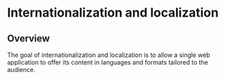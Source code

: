 # Internationalization and localization

## Overview

The goal of internationalization and localization is to allow a single web application to offer its content in languages and formats tailored to the audience.